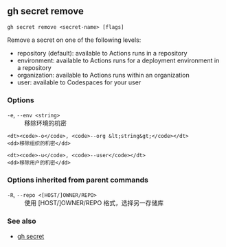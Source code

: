 

## gh secret remove

```
gh secret remove <secret-name> [flags]
```

Remove a secret on one of the following levels:
- repository (default): available to Actions runs in a repository
- environment: available to Actions runs for a deployment environment in a repository
- organization: available to Actions runs within an organization
- user: available to Codespaces for your user


### Options


<dl class="flags">
	<dt><code>-e</code>, <code>--env &lt;string&gt;</code></dt>
	<dd>移除环境的机密</dd>

	<dt><code>-o</code>, <code>--org &lt;string&gt;</code></dt>
	<dd>移除组织的机密</dd>

	<dt><code>-u</code>, <code>--user</code></dt>
	<dd>移除用户的机密</dd>
</dl>


### Options inherited from parent commands


<dl class="flags">
	<dt><code>-R</code>, <code>--repo &lt;[HOST/]OWNER/REPO&gt;</code></dt>
	<dd>使用 [HOST/]OWNER/REPO 格式，选择另一存储库</dd>
</dl>


### See also

* [gh secret](./gh_secret)

